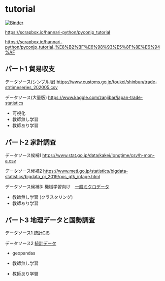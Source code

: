 # tutorial
[![Binder](https://mybinder.org/badge_logo.svg)](https://mybinder.org/v2/gh/hannari-python/tutorial/master)

https://scrapbox.io/hannari-python/pyconjp_tutorial

https://scrapbox.io/hannari-python/pyconjp_tutorial_%E8%B2%BF%E6%98%93%E5%8F%8E%E6%94%AF


## パート1 貿易収支
データソース(シンプル版)
https://www.customs.go.jp/toukei/shinbun/trade-st/timeseries_202005.csv

データソース(大量版)
https://www.kaggle.com/zanjibar/japan-trade-statistics

- 可視化
- 教師無し学習
- 教師あり学習

## パート2 家計調査
データソース候補1 https://www.stat.go.jp/data/kakei/longtime/csv/h-mon-a.csv

データソース候補2 https://www.meti.go.jp/statistics/bigdata-statistics/bigdata_pj_2019/pos_gfk_intage.html

データソース候補3: 機械学習向け　[一般ミクロデータ](https://www.nstac.go.jp/micro/cgi-bin/micro.cgi)

- 教師無し学習 (クラスタリング)
- 教師あり学習

## パート3 地理データと国勢調査
データソース1 [統計GIS](https://www.e-stat.go.jp/gis/statmap-search?type=2)

データソース2 [統計データ](https://www.e-stat.go.jp/gis/statmap-search?type=1)

- geopandas

- 教師無し学習
- 教師あり学習
